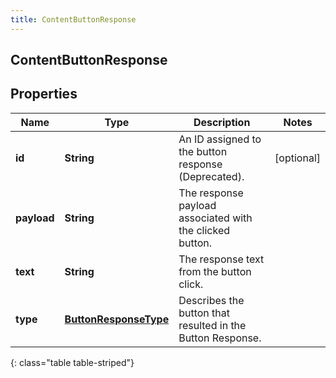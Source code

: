 ```yaml
---
title: ContentButtonResponse
---
```

## ContentButtonResponse


## Properties

| Name | Type | Description | Notes |
| ------------ | ------------- | ------------- | ------------- |
| **id** | <!----><!---->**String**<!----> | An ID assigned to the button response (Deprecated). |  [optional] |
| **payload** | <!----><!---->**String**<!----> | The response payload associated with the clicked button. |  |
| **text** | <!----><!---->**String**<!----> | The response text from the button click. |  |
| **type** | <!----><!---->[**ButtonResponseType**](ButtonResponseType.html)<!----> | Describes the button that resulted in the Button Response. |  |
{: class="table table-striped"}



